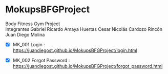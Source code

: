# MokupsBFGProject
Body Fitness Gym Project  
Integrantes  Gabriel Ricardo Amaya Huertas Cesar Nicolás Cardozo Rincón Juan Diego Molina


- [x] MK_001 Login : https://juandiegost.github.io/MokupsBFGProject/login.html

- [x] MK_002 Forgot Password : https://juandiegost.github.io/MokupsBFGProject/forgot_password.html
